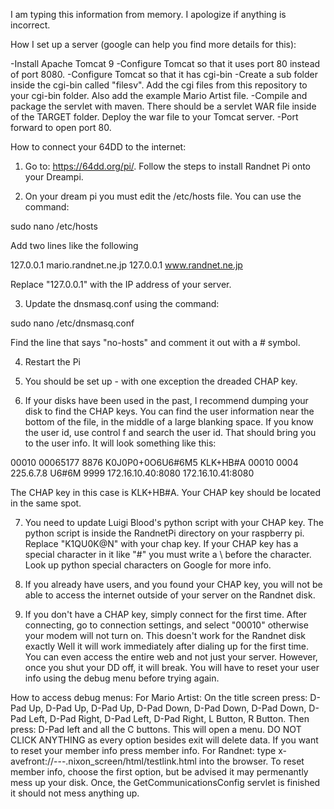 I am typing this information from memory.  I apologize if anything is incorrect.

How I set up a server (google can help you find more details for this):

-Install Apache Tomcat 9
-Configure Tomcat so that it uses port 80 instead of port 8080.
-Configure Tomcat so that it has cgi-bin
-Create a sub folder inside the cgi-bin called "filesv". Add the cgi files from this repository to your cgi-bin folder. Also add the example Mario Artist file.
-Compile and package the servlet with maven.  There should be a servlet WAR file inside of the TARGET folder.  Deploy the war file to your Tomcat server.
-Port forward to open port 80.

How to connect your 64DD to the internet:

1. Go to: https://64dd.org/pi/.  Follow the steps to install Randnet Pi onto your Dreampi.

2. On your dream pi you must edit the /etc/hosts file.  You can use the command:

sudo nano /etc/hosts

Add two lines like the following

127.0.0.1  mario.randnet.ne.jp
127.0.0.1  www.randnet.ne.jp

Replace "127.0.0.1" with the IP address of your server.

3.  Update the dnsmasq.conf using the command:

sudo nano /etc/dnsmasq.conf

Find the line that says "no-hosts" and comment it out with a # symbol.

4. Restart the Pi

5. You should be set up - with one exception the dreaded CHAP key.

6.  If your disks have been used in the past, I recommend dumping your disk to find the CHAP keys.  You can find the user information near the bottom of the file, in the middle of a large blanking space.
   If you know the user id, use control f and search the user id.  That should bring you to the user info.  It will look something like this:

00010 00065177 8876 K0J0P0+0O6U6#6M5 KLK+HB#A 00010 0004 225.6.7.8 U6#6M 9999  172.16.10.40:8080    172.16.10.41:8080

The CHAP key in this case is KLK+HB#A.  Your CHAP key should be located in the same spot.

7. You need to update Luigi Blood's python script with your CHAP key.  The python script is inside the RandnetPi directory on your raspberry pi.  Replace "K1QU0K@N" with your chap key. If your CHAP key has a special
   character in it like "#" you must write a \ before the character.  Look up python special characters on Google for more info.

8.  If you already have users, and you found your CHAP key, you will not be able to access the internet outside of your server on the Randnet disk.

9.  If you don't have a CHAP key, simply connect for the first time.  After connecting, go to connection settings, and select "00010" otherwise your modem will not turn on. This doesn't work for the Randnet disk exactly
Well it will work immediately after dialing up for the first time.  You can even access the entire web and not just your server. However, once you shut your DD off, it will break.  You will have to reset your user info
using the debug menu before trying again.

How to access debug menus:
For Mario Artist: On the title screen press: D-Pad Up, D-Pad Up, D-Pad Up, D-Pad Down, D-Pad Down, D-Pad Down, D-Pad Left, D-Pad Right, D-Pad Left, D-Pad Right, L Button, R Button.  Then press: D-Pad left and all the C
buttons.  This will open a menu. DO NOT CLICK ANYTHING as every option besides exit will delete data.  If you want to reset your member info press member info.
For Randnet:  type x-avefront://---.nixon_screen/html/testlink.html into the browser.  To reset member info, choose the first option, but be advised it may permenantly mess up your disk.  Once, the GetCommunicationsConfig
servlet is finished it should not mess anything up.
